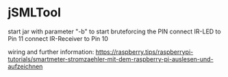 # jSMLTool
start jar with parameter "-b" to start bruteforcing the PIN
connect IR-LED to Pin 11
connect IR-Receiver to Pin 10

wiring and further information: https://raspberry.tips/raspberrypi-tutorials/smartmeter-stromzaehler-mit-dem-raspberry-pi-auslesen-und-aufzeichnen